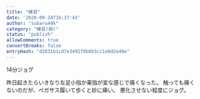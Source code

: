 ```yaml
---
title: "練習"
date: '2020-09-24T16:37:43'
author: "subaru44k"
category: "練習(弱)"
status: "publish"
allowComments: true
convertBreaks: false
entryHash: "d2831b1cd7e3491f0b8b3cc1ebd2e48e"
---
```

14分ジョグ

昨日起きたらいきなり左足小指か薬指が変な感じで痛くなった。
触っても痛くないのだが、ペガサス履いて歩くと妙に痛い。
悪化させない程度にジョグ。
